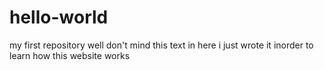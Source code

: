 # hello-world
my first repository
well don't mind this text in here i just wrote it inorder to learn how this website works 
